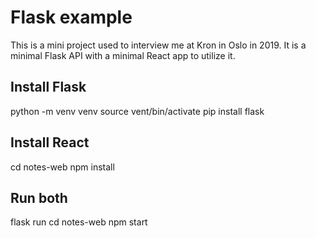 # Flask example

This is a mini project used to interview me at Kron in Oslo in 2019. It is a minimal Flask API with a minimal React app to utilize it.

## Install Flask

python -m venv venv
source vent/bin/activate
pip install flask

## Install React

cd notes-web
npm install

## Run both

flask run
cd notes-web
npm start
